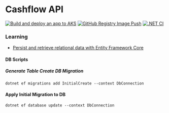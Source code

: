 # Cashflow API
[![Build and deploy an app to AKS](https://github.com/Shehanka/cashflow-api/actions/workflows/azure-kubernetes-service.yml/badge.svg)](https://github.com/Shehanka/cashflow-api/actions/workflows/azure-kubernetes-service.yml)
[![GitHub Registry Image Push](https://github.com/Shehanka/cashflow-api/actions/workflows/docker-image.yml/badge.svg)](https://github.com/Shehanka/cashflow-api/actions/workflows/docker-image.yml)
[![.NET CI](https://github.com/Shehanka/cashflow-api/actions/workflows/dotnet.yml/badge.svg)](https://github.com/Shehanka/cashflow-api/actions/workflows/dotnet.yml)
### Learning

- [Persist and retrieve relational data with Entity Framework Core](https://docs.microsoft.com/en-us/learn/modules/persist-data-ef-core/)

#### DB Scripts

##### Generate Table Create DB Migration

```shell
dotnet ef migrations add InitialCreate --context DbConnection
```

#### Apply Initial Migration to DB

```shell
dotnet ef database update --context DbConnection
```
